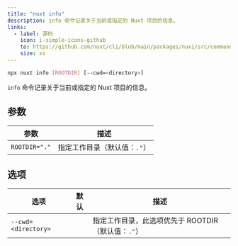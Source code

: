 ```yaml
---
title: "nuxt info"
description: info 命令记录关于当前或指定的 Nuxt 项目的信息。
links:
  - label: 源码
    icon: i-simple-icons-github
    to: https://github.com/nuxt/cli/blob/main/packages/nuxi/src/commands/info.ts
    size: xs
---
```


<!--info-cmd-->
```bash [Terminal]
npx nuxt info [ROOTDIR] [--cwd=<directory>]
```
<!--/info-cmd-->

`info` 命令记录关于当前或指定的 Nuxt 项目的信息。

## 参数

<!--info-args-->
参数 | 描述
--- | ---
`ROOTDIR="."` | 指定工作目录（默认值：`."`）
<!--/info-args-->

## 选项

<!--info-opts-->
选项 | 默认 | 描述
--- | --- | ---
`--cwd=<directory>` |  | 指定工作目录，此选项优先于 ROOTDIR（默认值：`."`）
<!--/info-opts-->

